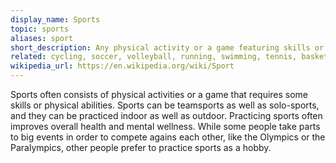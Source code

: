 ```yaml
---
display_name: Sports
topic: sports
aliases: sport
short_description: Any physical activity or a game featuring skills or fitness.
related: cycling, soccer, volleyball, running, swimming, tennis, basketball, bodybuilding, rugby, olympics
wikipedia_url: https://en.wikipedia.org/wiki/Sport
---
```

Sports often consists of physical activities or a game that requires some skills or physical abilities. Sports can be teamsports as well as solo-sports, and they can be practiced indoor as well as outdoor. Practicing sports often improves overall health and mental wellness. While some people take parts to big events in order to compete agains each other, like the Olympics or the Paralympics, other people prefer to practice sports as a hobby.
